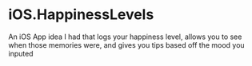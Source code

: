 # iOS.HappinessLevels
An iOS App idea I had that logs your happiness level, allows you to see when those memories were, and gives you tips based off the mood you inputed
